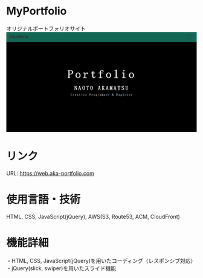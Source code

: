 # MyPortfolio
オリジナルポートフォリオサイト
![MyPortfolio](./img/MyPortfolio1.png)

# リンク
URL: https://web.aka-portfolio.com<br>


# 使用言語・技術
HTML, CSS, JavaScript(jQuery), AWS(S3, Route53, ACM, CloudFront)

# 機能詳細
・HTML, CSS, JavaScript(jQuery)を用いたコーディング（レスポンシブ対応）  
・jQuery(slick, swiper)を用いたスライド機能  

